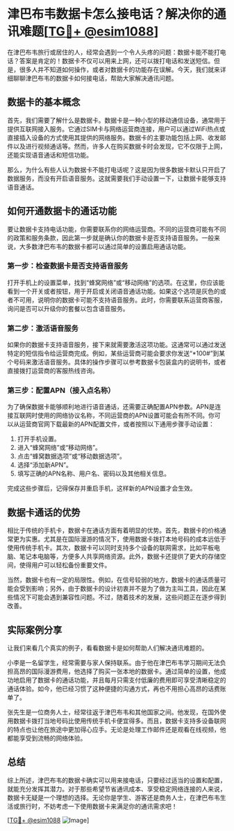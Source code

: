 # 津巴布韦数据卡怎么接电话？解决你的通讯难题[[TG💪+ @esim1088](https://t.me/s/esim1088)]

在津巴布韦旅行或居住的人，经常会遇到一个令人头疼的问题：数据卡能不能打电话？答案是肯定的！数据卡不仅可以用来上网，还可以拨打电话和发送短信。但是，很多人并不知道如何操作，或者对数据卡的功能存在误解。今天，我们就来详细聊聊津巴布韦的数据卡如何接电话，帮助大家解决通讯问题。

## 数据卡的基本概念

首先，我们需要了解什么是数据卡。数据卡是一种小型的移动通信设备，通常用于提供互联网接入服务。它通过SIM卡与网络运营商连接，用户可以通过WiFi热点或直接插入设备的方式使用其提供的网络服务。数据卡的主要功能包括上网、收发邮件以及进行视频通话等。然而，许多人在购买数据卡时会发现，它不仅限于上网，还能实现语音通话和短信功能。

那么，为什么有些人认为数据卡不能打电话呢？这是因为很多数据卡默认只开启了数据服务，而没有开启语音服务。这就需要我们手动设置一下，让数据卡能够支持语音通话。

## 如何开通数据卡的通话功能

要让数据卡支持电话功能，你需要联系你的网络运营商。不同的运营商可能有不同的政策和服务条款，因此第一步就是确认你的数据卡是否支持语音服务。一般来说，大多数津巴布韦的数据卡都可以通过简单的设置启用通话功能。

### 第一步：检查数据卡是否支持语音服务

打开手机上的设置菜单，找到“蜂窝网络”或“移动网络”的选项。在这里，你应该能看到一个开关或者按钮，用于开启或关闭语音通话功能。如果这个选项是灰色的或者不可用，说明你的数据卡可能不支持语音服务。此时，你需要联系运营商客服，询问是否可以升级你的套餐以包含语音服务。

### 第二步：激活语音服务

如果你的数据卡支持语音服务，接下来就需要激活这项功能。这通常可以通过发送特定的短信指令给运营商完成。例如，某些运营商可能会要求你发送“*100#”到某个号码来激活语音服务。具体的操作步骤可以参考数据卡包装盒内的说明书，或者直接拨打运营商的客服热线咨询。

### 第三步：配置APN（接入点名称）

为了确保数据卡能够顺利地进行语音通话，还需要正确配置APN参数。APN是连接互联网时使用的网络协议名称，不同运营商的APN设置可能会有所不同。你可以从运营商官网下载最新的APN配置文件，或者按照以下通用步骤手动设置：

1. 打开手机设置。
2. 进入“蜂窝网络”或“移动网络”。
3. 点击“蜂窝数据选项”或“移动数据选项”。
4. 选择“添加新APN”。
5. 填写正确的APN名称、用户名、密码以及其他相关信息。

完成这些步骤后，记得保存并重启手机，这样新的APN设置才会生效。

## 数据卡通话的优势

相比于传统的手机卡，数据卡在通话方面有着明显的优势。首先，数据卡的价格通常更为实惠。尤其是在国际漫游的情况下，使用数据卡拨打本地号码的成本远低于使用传统手机卡。其次，数据卡可以同时支持多个设备的联网需求，比如平板电脑、笔记本电脑等，方便多人共享网络资源。此外，数据卡还提供了更大的存储空间，使得用户可以轻松备份重要文件。

当然，数据卡也有一定的局限性。例如，在信号较弱的地方，数据卡的通话质量可能会受到影响；另外，由于数据卡的设计初衷并不是为了做为主叫工具，因此在某些情况下可能会遇到兼容性问题。不过，随着技术的发展，这些问题正在逐步得到改善。

## 实际案例分享

让我们来看几个真实的例子，看看数据卡是如何帮助人们解决通讯难题的。

小李是一名留学生，经常需要与家人保持联系。由于他在津巴布韦学习期间无法负担高昂的国际漫游费用，他选择了购买一张本地的数据卡。通过简单的设置，他成功地启用了数据卡的通话功能，并且每月只需支付低廉的费用即可享受清晰稳定的通话体验。如今，他已经习惯了这种便捷的沟通方式，再也不用担心高昂的话费账单了。

张先生是一位商务人士，经常往返于津巴布韦和其他国家之间。他发现，在国外使用数据卡拨打当地号码比使用传统手机卡便宜得多。而且，数据卡支持多设备联网的特点也让他在旅途中更加得心应手。无论是处理工作邮件还是观看在线视频，他都能享受到流畅的网络体验。

## 总结

综上所述，津巴布韦的数据卡确实可以用来接电话，只要经过适当的设置和配置，就能充分发挥其潜力。对于那些希望节省通讯成本、享受稳定网络连接的人来说，数据卡无疑是一个理想的选择。无论你是学生、游客还是商务人士，在津巴布韦生活或旅行时，不妨考虑一下使用数据卡来满足你的通讯需求吧！

[[TG💪+ @esim1088](https://t.me/s/esim1088) ![Image](https://i.postimg.cc/4NQfJmqS/Snipaste-2025-05-13-00-14-12.png)]